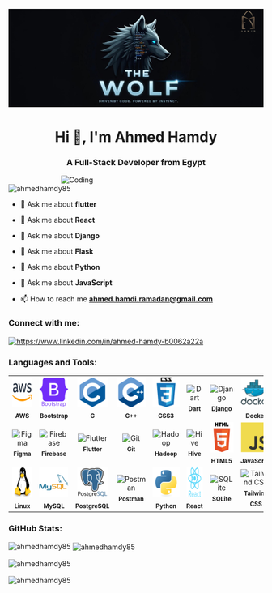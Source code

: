 [![MasterHead](https://github.com/AhmedHamdy85/AhmedHamdy85/blob/main/smallogo.png)](https://rishavchanda.io)

<h1 align="center">Hi 👋, I'm Ahmed Hamdy</h1>
<h3 align="center">A Full-Stack Developer from Egypt</h3>

<img align="right" alt="Coding" width="400" src="https://cdn.dribbble.com/users/730703/screenshots/6581243/avento.gif">

<p align="left"> <img src="https://komarev.com/ghpvc/?username=ahmedhamdy85&label=Profile%20views&color=0e75b6&style=flat" alt="ahmedhamdy85" /> </p>


- 💬 Ask me about **flutter**
- 💬 Ask me about **React**
- 💬 Ask me about **Django**
- 💬 Ask me about **Flask**
- 💬 Ask me about **Python**
- 💬 Ask me about **JavaScript**

- 📫 How to reach me **ahmed.hamdi.ramadan@gmail.com**

<h3 align="left">Connect with me:</h3>
<p align="left">
<a href="https://linkedin.com/in/https://www.linkedin.com/in/ahmed-hamdy-b0062a22a" target="blank"><img align="center" src="https://raw.githubusercontent.com/rahuldkjain/github-profile-readme-generator/master/src/images/icons/Social/linked-in-alt.svg" alt="https://www.linkedin.com/in/ahmed-hamdy-b0062a22a" height="30" width="40" /></a>
</p>

<h3 align="left">Languages and Tools:</h3>
<table> <tr> <td align="center" width="100"> <img src="https://raw.githubusercontent.com/devicons/devicon/master/icons/amazonwebservices/amazonwebservices-original-wordmark.svg" width="60" height="60" alt="AWS"/><br/> <sub><b>AWS</b></sub> </td> <td align="center" width="100"> <img src="https://raw.githubusercontent.com/devicons/devicon/master/icons/bootstrap/bootstrap-plain-wordmark.svg" width="60" height="60" alt="Bootstrap"/><br/> <sub><b>Bootstrap</b></sub> </td> <td align="center" width="100"> <img src="https://raw.githubusercontent.com/devicons/devicon/master/icons/c/c-original.svg" width="60" height="60" alt="C"/><br/> <sub><b>C</b></sub> </td> <td align="center" width="100"> <img src="https://raw.githubusercontent.com/devicons/devicon/master/icons/cplusplus/cplusplus-original.svg" width="60" height="60" alt="C++"/><br/> <sub><b>C++</b></sub> </td> <td align="center" width="100"> <img src="https://raw.githubusercontent.com/devicons/devicon/master/icons/css3/css3-original-wordmark.svg" width="60" height="60" alt="CSS3"/><br/> <sub><b>CSS3</b></sub> </td> <td align="center" width="100"> <img src="https://www.vectorlogo.zone/logos/dartlang/dartlang-icon.svg" width="60" height="60" alt="Dart"/><br/> <sub><b>Dart</b></sub> </td> <td align="center" width="100"> <img src="https://cdn.worldvectorlogo.com/logos/django.svg" width="60" height="60" alt="Django"/><br/> <sub><b>Django</b></sub> </td> <td align="center" width="100"> <img src="https://raw.githubusercontent.com/devicons/devicon/master/icons/docker/docker-original-wordmark.svg" width="60" height="60" alt="Docker"/><br/> <sub><b>Docker</b></sub> </td> </tr> <tr> <td align="center" width="100"> <img src="https://www.vectorlogo.zone/logos/figma/figma-icon.svg" width="60" height="60" alt="Figma"/><br/> <sub><b>Figma</b></sub> </td> <td align="center" width="100"> <img src="https://www.vectorlogo.zone/logos/firebase/firebase-icon.svg" width="60" height="60" alt="Firebase"/><br/> <sub><b>Firebase</b></sub> </td> <td align="center" width="100"> <img src="https://www.vectorlogo.zone/logos/flutterio/flutterio-icon.svg" width="60" height="60" alt="Flutter"/><br/> <sub><b>Flutter</b></sub> </td> <td align="center" width="100"> <img src="https://www.vectorlogo.zone/logos/git-scm/git-scm-icon.svg" width="60" height="60" alt="Git"/><br/> <sub><b>Git</b></sub> </td> <td align="center" width="100"> <img src="https://www.vectorlogo.zone/logos/apache_hadoop/apache_hadoop-icon.svg" width="60" height="60" alt="Hadoop"/><br/> <sub><b>Hadoop</b></sub> </td> <td align="center" width="100"> <img src="https://www.vectorlogo.zone/logos/apache_hive/apache_hive-icon.svg" width="60" height="60" alt="Hive"/><br/> <sub><b>Hive</b></sub> </td> <td align="center" width="100"> <img src="https://raw.githubusercontent.com/devicons/devicon/master/icons/html5/html5-original-wordmark.svg" width="60" height="60" alt="HTML5"/><br/> <sub><b>HTML5</b></sub> </td> <td align="center" width="100"> <img src="https://raw.githubusercontent.com/devicons/devicon/master/icons/javascript/javascript-original.svg" width="60" height="60" alt="JavaScript"/><br/> <sub><b>JavaScript</b></sub> </td> </tr> <tr> <td align="center" width="100"> <img src="https://raw.githubusercontent.com/devicons/devicon/master/icons/linux/linux-original.svg" width="60" height="60" alt="Linux"/><br/> <sub><b>Linux</b></sub> </td>  <td align="center" width="100"> <img src="https://raw.githubusercontent.com/devicons/devicon/master/icons/mysql/mysql-original-wordmark.svg" width="60" height="60" alt="MySQL"/><br/> <sub><b>MySQL</b></sub> </td>  </td> <td align="center" width="100"> <img src="https://raw.githubusercontent.com/devicons/devicon/master/icons/postgresql/postgresql-original-wordmark.svg" width="60" height="60" alt="PostgreSQL"/><br/> <sub><b>PostgreSQL</b></sub> </td> <td align="center" width="100"> <img src="https://www.vectorlogo.zone/logos/getpostman/getpostman-icon.svg" width="60" height="60" alt="Postman"/><br/> <sub><b>Postman</b></sub> </td> <td align="center" width="100"> <img src="https://raw.githubusercontent.com/devicons/devicon/master/icons/python/python-original.svg" width="60" height="60" alt="Python"/><br/> <sub><b>Python</b></sub> </td> <td align="center" width="100"> <img src="https://raw.githubusercontent.com/devicons/devicon/master/icons/react/react-original-wordmark.svg" width="60" height="60" alt="React"/><br/> <sub><b>React</b></sub> </td> <td align="center" width="100"> <img src="https://www.vectorlogo.zone/logos/sqlite/sqlite-icon.svg" width="60" height="60" alt="SQLite"/><br/> <sub><b>SQLite</b></sub> </td> <td align="center" width="100"> <img src="https://www.vectorlogo.zone/logos/tailwindcss/tailwindcss-icon.svg" width="60" height="60" alt="Tailwind CSS"/><br/> <sub><b>Tailwind CSS</b></sub> </td>  </tr> </table>



<h3 align="left">GitHub Stats:</h3>
<p><img align="left" src="https://github-readme-stats.vercel.app/api/top-langs?username=ahmedhamdy85&show_icons=true&locale=en&layout=compact&theme=tokyonight" alt="ahmedhamdy85" /></p>
<p>&nbsp;<img align="center" src="https://github-readme-stats.vercel.app/api?username=ahmedhamdy85&show_icons=true&locale=en&theme=tokyonight" alt="ahmedhamdy85" /></p>
<p><img align="center" src="https://github-profile-summary-cards.vercel.app/api/cards/profile-details?username=ahmedhamdy85&theme=tokyonight" alt="ahmedhamdy85" /></p>
<p><img align="center" src="https://github-profile-trophy.vercel.app/?username=ahmedhamdy85&theme=dracula" alt="ahmedhamdy85" /></p>
